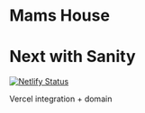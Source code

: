 # Mams House

# Next with Sanity

[![Netlify Status](https://api.netlify.com/api/v1/badges/7b632914-c9db-4a6d-b447-d84e5e31ef7e/deploy-status)](https://app.netlify.com/sites/jazzy-sable-d4a068/deploys)


Vercel integration + domain 
